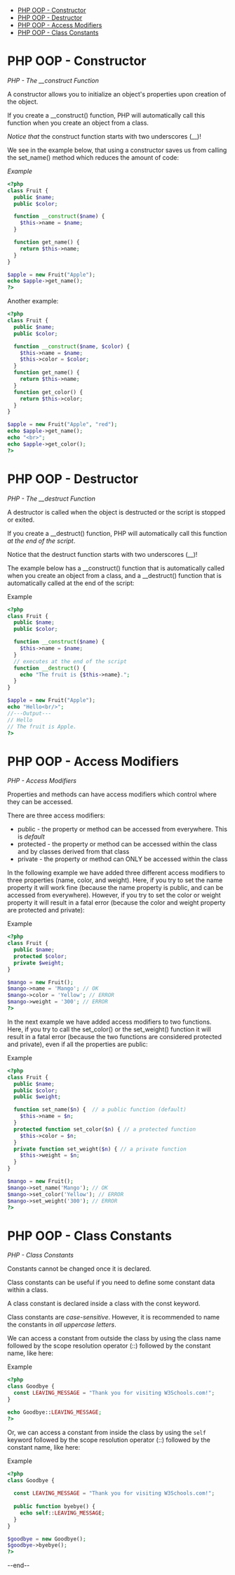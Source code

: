 
- [PHP OOP - Constructor](#php-oop---constructor)
- [PHP OOP - Destructor](#php-oop---destructor)
- [PHP OOP - Access Modifiers](#php-oop---access-modifiers)
- [PHP OOP - Class Constants](#php-oop---class-constants)


# PHP OOP - Constructor

*PHP - The __construct Function*

A constructor allows you to initialize an object's properties upon creation of the object.

If you create a __construct() function, PHP will automatically call this function when you create an object from a class.

*Notice that* the construct function starts with two underscores (__)!

We see in the example below, that using a constructor saves us from calling the set_name() method which reduces the amount of code:

*Example*

```php
<?php
class Fruit {
  public $name;
  public $color;

  function __construct($name) {
    $this->name = $name;
  }

  function get_name() {
    return $this->name;
  }
}

$apple = new Fruit("Apple");
echo $apple->get_name();
?>

```

Another example:

```php
<?php
class Fruit {
  public $name;
  public $color;

  function __construct($name, $color) {
    $this->name = $name;
    $this->color = $color;
  }
  function get_name() {
    return $this->name;
  }
  function get_color() {
    return $this->color;
  }
}

$apple = new Fruit("Apple", "red");
echo $apple->get_name();
echo "<br>";
echo $apple->get_color();
?>

```

# PHP OOP - Destructor

*PHP - The __destruct Function*

A destructor is called when the object is destructed or the script is stopped or exited.

If you create a __destruct() function, PHP will automatically call this function *at the end of the script*.

Notice that the destruct function starts with two underscores (__)!

The example below has a __construct() function that is automatically called when you create an object from a class, and a __destruct() function that is automatically called at the end of the script:

Example

```php
<?php
class Fruit {
  public $name;
  public $color;

  function __construct($name) {
    $this->name = $name;
  }
  // executes at the end of the script 
  function __destruct() {
    echo "The fruit is {$this->name}.";
  }
}

$apple = new Fruit("Apple");
echo "Hello<br/>";
//---Output---
// Hello
// The fruit is Apple.
?>

```

# PHP OOP - Access Modifiers

*PHP - Access Modifiers*

Properties and methods can have access modifiers which control where they can be accessed.

There are three access modifiers:

- public - the property or method can be accessed from everywhere. This is *default*
- protected - the property or method can be accessed within the class and by classes derived from that class
- private - the property or method can ONLY be accessed within the class

In the following example we have added three different access modifiers to three properties (name, color, and weight). Here, if you try to set the name property it will work fine (because the name property is public, and can be accessed from everywhere). However, if you try to set the color or weight property it will result in a fatal error (because the color and weight property are protected and private):

Example

```php
<?php
class Fruit {
  public $name;
  protected $color;
  private $weight;
}

$mango = new Fruit();
$mango->name = 'Mango'; // OK
$mango->color = 'Yellow'; // ERROR
$mango->weight = '300'; // ERROR
?>

```

In the next example we have added access modifiers to two functions. Here, if you try to call the set_color() or the set_weight() function it will result in a fatal error (because the two functions are considered protected and private), even if all the properties are public:

Example

```php
<?php
class Fruit {
  public $name;
  public $color;
  public $weight;

  function set_name($n) {  // a public function (default)
    $this->name = $n;
  }
  protected function set_color($n) { // a protected function
    $this->color = $n;
  }
  private function set_weight($n) { // a private function
    $this->weight = $n;
  }
}

$mango = new Fruit();
$mango->set_name('Mango'); // OK
$mango->set_color('Yellow'); // ERROR
$mango->set_weight('300'); // ERROR
?>

```

# PHP OOP - Class Constants

*PHP - Class Constants*

Constants cannot be changed once it is declared.

Class constants can be useful if you need to define some constant data within a class.

A class constant is declared inside a class with the const keyword.

Class constants are *case-sensitive*. However, it is recommended to name the constants in *all uppercase letters*.

We can access a constant from outside the class by using the class name followed by the scope resolution operator (::) followed by the constant name, like here:

Example

```php
<?php
class Goodbye {
  const LEAVING_MESSAGE = "Thank you for visiting W3Schools.com!";
}

echo Goodbye::LEAVING_MESSAGE;
?>

```

Or, we can access a constant from inside the class by using the `self` keyword followed by the scope resolution operator (::) followed by the constant name, like here:

Example

```php
<?php
class Goodbye {
  
  const LEAVING_MESSAGE = "Thank you for visiting W3Schools.com!";
  
  public function byebye() {
    echo self::LEAVING_MESSAGE;
  }
}

$goodbye = new Goodbye();
$goodbye->byebye();
?>

```

--end--

